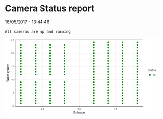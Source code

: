 Camera Status report
================
16/05/2017 - 13:44:46

    All cameras are up and running

![](camreport_files/figure-markdown_github/unnamed-chunk-2-1.png)
